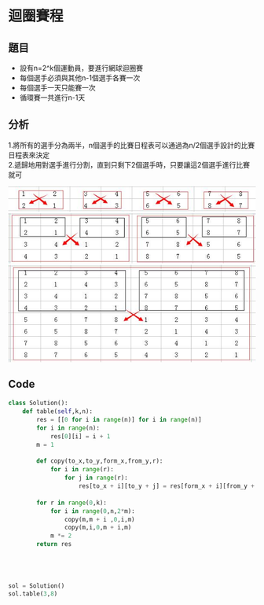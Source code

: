 # 迴圈賽程

          
## 題目

<ul>
    <li>設有n=2^k個運動員，要進行網球迴圈賽</li>
    <li>每個選手必須與其他n-1個選手各賽一次</li>
    <li>每個選手一天只能賽一次</li>
    <li>循環賽一共進行n-1天</li>
</ul>




## 分析
1.將所有的選手分為兩半，n個選手的比賽日程表可以通過為n/2個選手設計的比賽日程表來決定<br>
2.遞歸地用對選手進行分割，直到只剩下2個選手時，只要讓這2個選手進行比賽就可<br>


<img src = "https://github.com/Eddie02582/Algorithm/blob/master/Algorithm/Divide/Loop%20Schedule/1.png">

<img src = "https://github.com/Eddie02582/Algorithm/blob/master/Algorithm/Divide/Loop%20Schedule/2.png">

<img src = "https://github.com/Eddie02582/Algorithm/blob/master/Algorithm/Divide/Loop%20Schedule/3.png">

## Code

```python
class Solution():    
    def table(self,k,n):
        res = [[0 for i in range(n)] for i in range(n)]        
        for i in range(n):
            res[0][i] = i + 1      
        m = 1
        
        def copy(to_x,to_y,form_x,from_y,r):
            for i in range(r):
                for j in range(r):
                    res[to_x + i][to_y + j] = res[form_x + i][from_y + j];        
        
        for r in range(0,k):    
            for i in range(0,n,2*m):
                copy(m,m + i ,0,i,m)
                copy(m,i,0,m + i,m)
            m *= 2
        return res    

        
    
    
sol = Solution()   
sol.table(3,8)
```